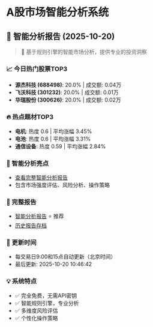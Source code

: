 # A股市场智能分析系统

## 🤖 智能分析报告 (2025-10-20)

> 🚀 基于规则引擎的智能市场分析，提供专业的投资洞察

### 📈 今日热门股票TOP3
- **源杰科技 (688498)**: 20.0% | 成交额: 0.04万
- **飞沃科技 (301232)**: 20.0% | 成交额: 0.01万
- **华瑞股份 (300626)**: 20.0% | 成交额: 0.02万

### 🔥 热点题材TOP3
- **电机**: 热度 0.6 | 平均涨幅 3.45%
- **电池**: 热度 0.6 | 平均涨幅 3.31%
- **通信设备**: 热度 0.59 | 平均涨幅 2.84%

### 🤖 智能分析亮点
- [查看完整智能分析报告](reports/enhanced_report_2025-10-20.md)
- 包含市场强度评估、风险分析、操作策略

### 📄 完整报告
- [智能分析报告](reports/enhanced_report_2025-10-20.md) ⭐ 推荐
- [历史报告存档](reports/)

### 🔄 更新时间
- 每交易日9:00和15点自动更新（北京时间）
- 最后更新: 2025-10-20 10:46:42

### 💡 系统特点
- ✅ 完全免费，无需API密钥
- ✅ 智能规则引擎，专业分析
- ✅ 多维度风险评估
- ✅ 个性化操作策略
